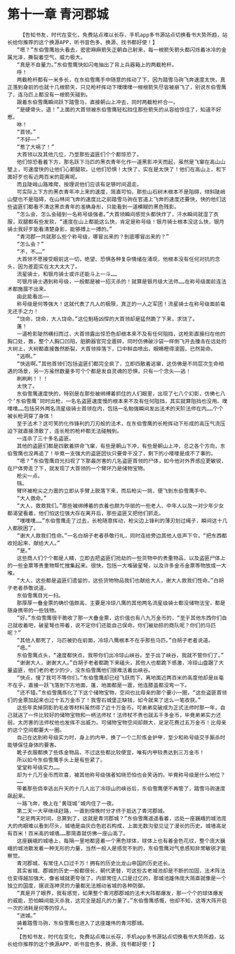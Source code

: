 # 第十一章 青河郡城
        【告知书友，时代在变化，免费站点难以长存，手机app多书源站点切换看书大势所趋，站长给你推荐的这个换源APP，听书音色多、换源、找书都好使！】
       “嗯？”东伯雪鹰抬头看去，密密麻麻箭矢正朝自己射来，每一根箭矢箭头都闪烁着冰冷的金属光泽，撕裂着空气，威力极大。
       “真是不自量力。”东伯雪鹰快如闪电抽出了背上兵器箱上的两截枪杆。
       呼！
       两截枪杆都有一米多长，在东伯雪鹰手中随意的挥动了下，因为踏雪马驹飞奔速度太快，真正落到身前的也就十几根箭矢，只见枪杆挥动下噗噗噗一根根箭矢尽皆被崩飞了，别说东伯雪鹰了，连马匹上都没有一根箭矢碰到。
       跟着东伯雪鹰瞬间跃下踏雪马，直接朝山上冲去，同时两截枪杆合一。
       “是硬骨头，退！”上面的大首领被东伯雪鹰轻松挡住那些箭矢的从容给惊住了，知道不好惹。
       咻！
       “首领。”
       “不好——”
       “惹了大祸了！”
       大首领以及其他几位，乃至那些盗匪们个个都惊恐了。
       他们惊恐看着下方，那名跃下马匹的黑衣青年化作一道黑影冲天而起，虽然是飞窜在高山山壁上，可速度快的让他们心颤腿软，让他们恐惧！太快了，实在是太快了！他们在高山上，和下面好歹也有近两百米的距离呢。
       而且陡峭山路难爬，按理说他们应该有足够时间退走。
       可实际上下方的黑衣青年冲上来的速度，简直可怕，那些山石树木根本不是阻碍，倾斜陡峭山壁也不是阻碍，在山林间飞奔的速度比之前踏雪马驹在官道上飞奔的速度还要快，快的他们这些盗匪们都看不清这黑衣青年的准确身形，只能看到一道模糊的黑色残影。
       “怎么会，怎么会碰到一名称号级强者。”大首领瞬间感觉头都快炸了，汗水瞬间就湿了衣服，双腿都有些发软，“速度在山上都能这么快，肯定是称号级！银月骑士根本没这么快，银月骑士我好歹能看清楚身影，能够搏上一搏的。”
       “青河郡一共就那么些个称号级，哪冒出来的？到底哪冒出来的？”
       “怎么会？”
       “不，不……”
       大首领不愿接受眼前这一切，绝望、恐惧各种复杂情绪在涌现，他根本没有任何对抗的念头，因为差距实在太大太大了。
       流星骑士，和银月骑士或许还能斗上一斗……
       可银月骑士遇到称号级，一般都是被一招灭杀的！就算是银月级大法师……在称号级面前连法术都施展不出来。
       由此能看出——
       称号级是何等强大！这就代表了凡人的极限，真正的一人之军团！流星骑士在称号级面前毫无还手之力！
       “饶命，饶命，大人饶命。”这位魁梧凶悍的大首领却是猛然跪了下来，求饶了。
       蓬！
       一道枪影陡然横扫而过，大首领露出惊恐色却根本来不及有任何阻挡，这枪影直接扫在他的胸口处，轰，整个人胸口凹陷，脏腑器官完全震碎，同时仿佛破沙袋一样倒飞开去撞击在远处的大树上，大树都直接轰然断裂，大首领摔落下，口中鲜血喷出，眼睛瞪得滚圆，已然毙命。
       “逃啊。”
       “快逃啊。”其他首领们包括盗匪们都完全疯了，立即四散着逃窜，这仿佛是不同层次生命相遇的场景，另一方虽然数量多可个个都是发自灵魂的恐惧，只有一个念头——逃！
       刷刷刷！！！
       太快了。
       东伯雪鹰速度快的，特别是在那些被绑缚着抓住的人们眼里，出现了七八个幻影，仿佛七八个‘东伯雪鹰’同时出枪，一名名盗匪速度慢的根本来不及有任何阻挡，其实就算阻挡也没用。噗噗噗……包括另外两名流星级骑士首领在内，包括一名勉强瞬间发出法术的天阶法师在内……个个被长枪洞穿了身体！
       至于法术？这可笑的化作锋利的刀刃般的法术，在东伯雪鹰的长枪挥动下形成的高压气流压迫下就直接溃散了，连长枪的枪杆都无法碰触到。
       一连杀了三十多名盗匪。
       其他的盗匪们都是四散着拼命飞窜，有些是朝山下冲，有些是朝山上冲，总之各个方向，东伯雪鹰也没再追了！毕竟一支强大的盗匪团伙只要骨干没了，剩下的小喽喽是成不了事的。
       “嗯？”东伯雪鹰目光扫视了下那最厉害的几名盗匪首领的尸体，如今他对外界感应更敏锐，在尸体旁走了下，就发现了大首领的一个臂环乃是储物宝物。
       枪尖一点。
       铛。
       臂环被枪尖之力震的立即从手臂上脱落下来，而后枪尖一挑，便飞到东伯雪鹰手中。
       “大人救命。”
       “大人，救救我们。”那些被绑缚着的衣着也颇为华丽的一些老人、中年人以及一对少年少女都渴望看着，他们怕这位强大存在离开后，那些盗匪又把他们抓走。
       “噗噗噗……”东伯雪鹰走了过去，长枪随意挥动，枪尖边上锋利的薄刃划过绳子，瞬间这十几人都脱困了。
       “谢大人救我们性命。”一名白胡子老者恭敬行礼，同时连给旁边其他人低声下令，“把东西都收拾起来，献给大人。”
       “是。”
       这些商人们个个都是人精，立即去把盗匪们抢劫的一些货物中的贵重物品，以及盗匪尸体上的一些金票等贵重物帮忙搜集起来。很快，包括一大堆破星弩，以及许多金币金票等物放成一大堆。
       “大人，这些都是盗匪们遗留的，这些货物物品我们也献给大人，谢大人救我们性命。”白胡子老者恭敬说道。
       东伯雪鹰目光一扫。
       那厚厚一叠金票的确价值颇高，主要是冷琼八鹰的其他两名流星级骑士都没储物法宝，都是随身携带的一些钱物。
       “好。”东伯雪鹰很干脆收了那一大叠金票，这价值也有八九万金币的，“至于其他东西你们自己就收着吧，破星弩也带着，说不定你们还能自己保命。你们被劫掠的商队呢？你们的马匹呢？”
       “其他人都死了，马匹被扔在前面，冷琼八鹰根本不在乎那些马匹。”白胡子老者说道。
       “嗯。”
       东伯雪鹰点头，“速度都快点，我带你们出冷琼山峡谷。至于出了峡谷，我就不管你们了。”
       “谢谢大人，谢谢大人。”白胡子老者都跪下来磕头，其他人也都跪下感激，冷琼山盘踞了大量盗匪，他们老的老少的少，没东伯雪鹰他们很难活着出峡谷。
       “快点，慢了我可不等你们。”东伯雪鹰却已经飞跃而下，离地面近两百米的高度他却是丝毫不在乎，直接一跃飞落到下方地面，蓬，地面都是一震，他连膝盖都没弯一下。
       “还不错。”东伯雪鹰炼化了下这个储物宝物，空间也比母亲的那个要小一圈，“这些盗匪首领们的金票加起来也过十五万金币了！我雪石城堡正缺钱，如今就来了这么一笔收获。”
       这些年卖掉阴影豹毛皮等材料虽然得了近十万金币，可弟弟突破成为正式法师时那一年，自己就送了一件比较好的储物宝物和一柄法师杖！法师杖不贵也就五千多金币，毕竟弟弟实力还弱，太厉害的法师杖他也发挥不出威力。可储物宝物空间却颇大，足足花费过五万金币！比母亲的这个空间都要大一圈。
       自己在达到称号级实力时，身上的内甲，换了一个二阶炼金护甲，至少和称号级交手厮杀时能够保住身体的要害。
       靴子衣服都换了些炼金物品，不过这些都比较便宜，唯有内甲较贵达到三万金币！
       所以如今东伯雪鹰手头上是有些紧了。
       堂堂称号级实力……
       却为十几万金币而欢喜，被其他称号级强者知晓恐怕也会笑话的。毕竟称号级是什么地位？
       ……
       带着那些侥幸逃出升天的十几人出了冷琼山的峡谷后，东伯雪鹰便不再管了，踏雪马驹速度飙起来。
       一路飞奔，晚上在‘黄珑城’城内住了一夜。
       第二天一大早继续赶路，一直到傍晚时分才终于抵达了青河郡城。
       “足足两天时间，总算到了，这就是青河郡城？”东伯雪鹰遥遥看着，远处一座巍峨的城池庞大的肉眼难以看到尽头，城墙是由灰白色岩石构成，上面无数沟壑见证了漫长的历史。城墙高足有百米！百米高的城墙……那简直就仿佛一座山高了。
       这座巍峨的城墙上，每隔一里地都竖着一个黑色球体，球体上也有着金色花纹，整个庞大巍峨的城池散发着一种无形的力量，当然一般人是感觉不到的，东伯雪鹰对气息感知非常敏锐才能察觉。
       青河郡城，有常住人口过千万！拥有的历史比龙山帝国的历史还长。
       其实省城、郡城的历史一般都很长，朝代更替，可这些古老城池却是不断的加固，法术阵法也变得越加强大，像省城就更夸张了，内部常住人口是过亿的，那城池雄伟庞大简直就像是一个独立的国度，据说连神灵的力量都无法撼动省城的各种防御。
       “真是开了眼界，我有感觉，如果整个青河郡郡城的法术大阵都爆发，那一个个的球体爆发的威能，恐怕瞬间能灭杀我，这完全是超凡的力量了。”东伯雪鹰感慨，他却不知，这等大阵开启一次的消耗是何等的惊人。
       “进城。”
       骑着踏雪马驹，东伯雪鹰也进入了这座雄伟的青河郡城。
       **
       【告知书友，时代在变化，免费站点难以长存，手机app多书源站点切换看书大势所趋，站长给你推荐的这个换源APP，听书音色多、换源、找书都好使！】